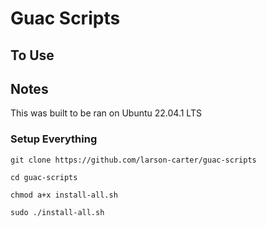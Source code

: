 # Guac Scripts

## To Use

## Notes

This was built to be ran on Ubuntu 22.04.1 LTS

### Setup Everything

`git clone https://github.com/larson-carter/guac-scripts`

`cd guac-scripts`

`chmod a+x install-all.sh`

`sudo ./install-all.sh`
